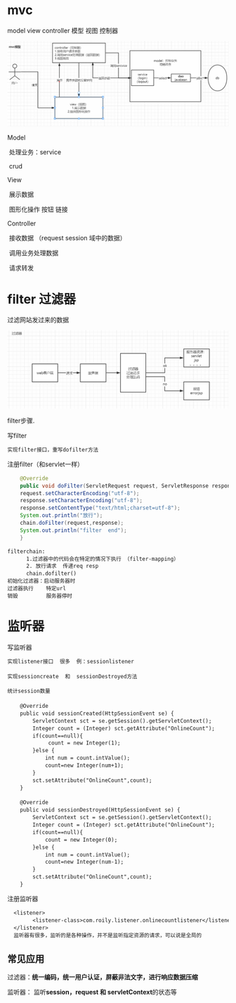 # mvc

model view controller  模型  视图  控制器

![image-20211010211704357](mvc.assets/image-20211010211704357.png)

Model

​	处理业务：service

​	crud

View

​	展示数据

​	图形化操作   按钮 链接

Controller

​	接收数据 （request session 域中的数据）

​	调用业务处理数据

​	请求转发

# filter 过滤器

过滤网站发过来的数据

![image-20211010212700451](mvc.assets/image-20211010212700451.png)

filter步骤.

写filter

```txt
实现filter接口，重写dofilter方法
```

注册filter（和servlet一样）

```java
    @Override
    public void doFilter(ServletRequest request, ServletResponse response, FilterChain chain) throws IOException, ServletException {
    request.setCharacterEncoding("utf-8");
    response.setCharacterEncoding("utf-8");
    response.setContentType("text/html;charset=utf-8");
    System.out.println("放行");
    chain.doFilter(request,response);
    System.out.println("filter  end");
    }
```

```txt
filterchain: 
 	  1.过滤器中的代码会在特定的情况下执行 （filter-mapping）
      2. 放行请求  传递req resp
      chain.dofilter()
初始化过滤器：启动服务器时
过滤器执行    特定url
销毁         服务器停时
```

# 监听器

写监听器

```txt
实现listener接口  很多  例：sessionlistener

实现sessioncreate  和  sessionDestroyed方法

统计session数量

	@Override
    public void sessionCreated(HttpSessionEvent se) {
        ServletContext sct = se.getSession().getServletContext();
        Integer count = (Integer) sct.getAttribute("OnlineCount");
        if(count==null){
             count = new Integer(1);
        }else {
            int num = count.intValue();
            count=new Integer(num+1);
        }
        sct.setAttribute("OnlineCount",count);
    }

    @Override
    public void sessionDestroyed(HttpSessionEvent se) {
        ServletContext sct = se.getSession().getServletContext();
        Integer count = (Integer) sct.getAttribute("OnlineCount");
        if(count==null){
            count = new Integer(0);
        }else {
            int num = count.intValue();
            count=new Integer(num-1);
        }
        sct.setAttribute("OnlineCount",count);
    }
```

注册监听器

```txt
  <listener>
        <listener-class>com.roily.listener.onlinecountlistener</listener-class>
  </listener>
  监听器有很多，监听的是各种操作，并不是监听指定资源的请求，可以说是全局的
```

## 常见应用

过滤器：**统一编码，统一用户认证，屏蔽非法文字，进行响应数据压缩**

监听器： 监听**session，request 和 servletContext**的状态等